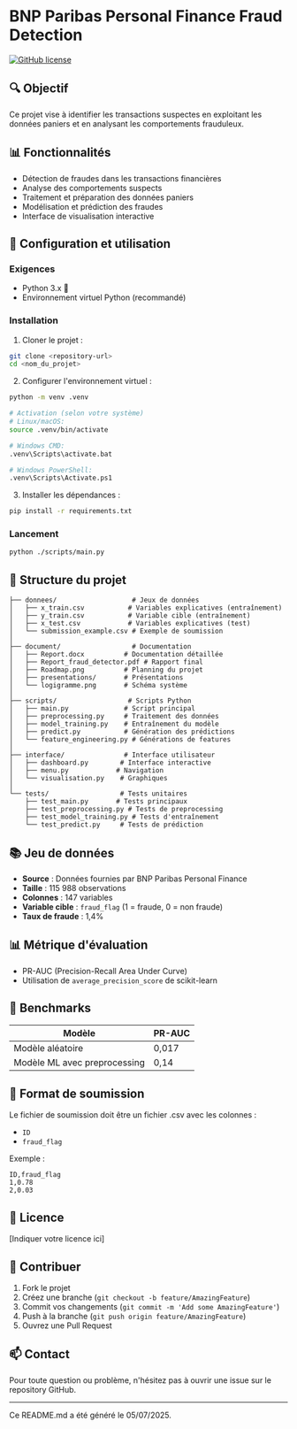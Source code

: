 # BNP Paribas Personal Finance Fraud Detection

[![GitHub license](https://img.shields.io/github/license/oumar1958/BNP-Paribas-Personal-Finance-Fraud-Detection)](https://github.com/oumar1958/BNP-Paribas-Personal-Finance-Fraud-Detection/blob/main/LICENSE)

## 🔍 Objectif

Ce projet vise à identifier les transactions suspectes en exploitant les données paniers et en analysant les comportements frauduleux.

## 📊 Fonctionnalités

- Détection de fraudes dans les transactions financières
- Analyse des comportements suspects
- Traitement et préparation des données paniers
- Modélisation et prédiction des fraudes
- Interface de visualisation interactive

## 🧩 Configuration et utilisation

### Exigences

- Python 3.x 🐍
- Environnement virtuel Python (recommandé)

### Installation

1. Cloner le projet :
```bash
git clone <repository-url>
cd <nom_du_projet>
```

2. Configurer l'environnement virtuel :
```bash
python -m venv .venv

# Activation (selon votre système)
# Linux/macOS:
source .venv/bin/activate

# Windows CMD:
.venv\Scripts\activate.bat

# Windows PowerShell:
.venv\Scripts\Activate.ps1
```

3. Installer les dépendances :
```bash
pip install -r requirements.txt
```

### Lancement
```bash
python ./scripts/main.py
```

## 📂 Structure du projet

```
├── donnees/                   # Jeux de données
│   ├── x_train.csv           # Variables explicatives (entraînement)
│   ├── y_train.csv           # Variable cible (entraînement)
│   ├── x_test.csv            # Variables explicatives (test)
│   └── submission_example.csv # Exemple de soumission
│
├── document/                  # Documentation
│   ├── Report.docx          # Documentation détaillée
│   ├── Report_fraud_detector.pdf # Rapport final
│   ├── Roadmap.png          # Planning du projet
│   ├── presentations/       # Présentations
│   └── logigramme.png       # Schéma système
│
├── scripts/                  # Scripts Python
│   ├── main.py              # Script principal
│   ├── preprocessing.py     # Traitement des données
│   ├── model_training.py    # Entraînement du modèle
│   ├── predict.py           # Génération des prédictions
│   └── feature_engineering.py # Générations de features
│
├── interface/               # Interface utilisateur
│   ├── dashboard.py        # Interface interactive
│   ├── menu.py            # Navigation
│   └── visualisation.py    # Graphiques
│
└── tests/                  # Tests unitaires
    ├── test_main.py       # Tests principaux
    ├── test_preprocessing.py # Tests de preprocessing
    ├── test_model_training.py # Tests d'entraînement
    └── test_predict.py     # Tests de prédiction
```

## 📚 Jeu de données

- **Source** : Données fournies par BNP Paribas Personal Finance
- **Taille** : 115 988 observations
- **Colonnes** : 147 variables
- **Variable cible** : `fraud_flag` (1 = fraude, 0 = non fraude)
- **Taux de fraude** : 1,4%

## 📊 Métrique d'évaluation

- PR-AUC (Precision-Recall Area Under Curve)
- Utilisation de `average_precision_score` de scikit-learn

## 🎯 Benchmarks

| Modèle | PR-AUC |
|--------|--------|
| Modèle aléatoire | 0,017 |
| Modèle ML avec preprocessing | 0,14 |

## 📄 Format de soumission

Le fichier de soumission doit être un fichier .csv avec les colonnes :
- `ID`
- `fraud_flag`

Exemple :
```
ID,fraud_flag
1,0.78
2,0.03
```

## 📝 Licence

[Indiquer votre licence ici]

## 🤝 Contribuer

1. Fork le projet
2. Créez une branche (`git checkout -b feature/AmazingFeature`)
3. Commit vos changements (`git commit -m 'Add some AmazingFeature'`)
4. Push à la branche (`git push origin feature/AmazingFeature`)
5. Ouvrez une Pull Request

## 📫 Contact

Pour toute question ou problème, n'hésitez pas à ouvrir une issue sur le repository GitHub.

---

Ce README.md a été généré le 05/07/2025.
